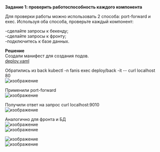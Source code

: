 **Задание 1: проверить работоспособность каждого компонента**   
    
Для проверки работы можно использовать 2 способа: port-forward и exec. Используя оба способа, проверьте каждый компонент:    
    
-сделайте запросы к бекенду;    
-сделайте запросы к фронту;    
-подключитесь к базе данных.    
           
**Решение**   
Создали манифест для создания подов.   
[deploy.yaml](https://github.com/FanisIbragimov/devops-netology/blob/main/deploy.yaml)   
    
Обратились из back
kubectl -n fanis exec deploy/back -it -- curl localhost 80    
![изображение](https://user-images.githubusercontent.com/87299405/177942595-77b39930-6a8b-44a1-8e42-1a4516543524.png)    
      
Применили port-forward    
![изображение](https://user-images.githubusercontent.com/87299405/177942816-06840937-ffcb-48f1-8b2e-5ac1aeb370d6.png)     
     
Получили ответ на запрос curl localhost:9010    
![изображение](https://user-images.githubusercontent.com/87299405/177942989-9ccee416-2302-4bfb-b860-6af4d8ab0630.png)    
     
Аналогично для фронта и БД    
![изображение](https://user-images.githubusercontent.com/87299405/177946917-266526c4-41d0-4627-b429-171878588ee1.png)     
![изображение](https://user-images.githubusercontent.com/87299405/177947020-ace0c8ef-3637-4064-9397-a767a58ec014.png)    
     
![изображение](https://user-images.githubusercontent.com/87299405/177947362-8ce3fe9a-5e83-42ad-914a-98d55e02bd8b.png)    
![изображение](https://user-images.githubusercontent.com/87299405/177947486-d7c2e371-2935-4c41-b159-c9600764806c.png)    


